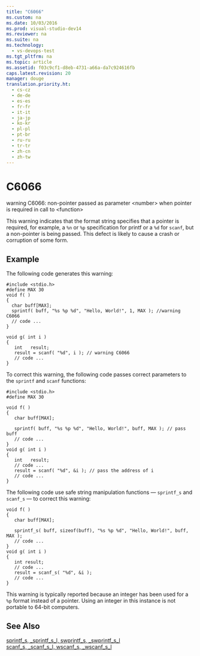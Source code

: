 ```yaml
---
title: "C6066"
ms.custom: na
ms.date: 10/03/2016
ms.prod: visual-studio-dev14
ms.reviewer: na
ms.suite: na
ms.technology: 
  - vs-devops-test
ms.tgt_pltfrm: na
ms.topic: article
ms.assetid: f03c9cf1-d8eb-4731-a66a-da7c924616fb
caps.latest.revision: 20
manager: douge
translation.priority.ht: 
  - cs-cz
  - de-de
  - es-es
  - fr-fr
  - it-it
  - ja-jp
  - ko-kr
  - pl-pl
  - pt-br
  - ru-ru
  - tr-tr
  - zh-cn
  - zh-tw
---
```

# C6066
warning C6066: non-pointer passed as parameter <number\> when pointer is required in call to <function\>  
  
 This warning indicates that the format string specifies that a pointer is required, for example, a `%n` or `%p` specification for printf or a `%d` for `scanf`, but a non-pointer is being passed. This defect is likely to cause a crash or corruption of some form.  
  
## Example  
 The following code generates this warning:  
  
```  
#include <stdio.h>  
#define MAX 30  
void f( )  
{  
  char buff[MAX];  
  sprintf( buff, "%s %p %d", "Hello, World!", 1, MAX ); //warning C6066  
  // code ...  
}  
  
void g( int i )  
{  
   int   result;  
   result = scanf( "%d", i ); // warning C6066  
   // code ...  
}  
```  
  
 To correct this warning, the following code passes correct parameters to the `sprintf` and `scanf` functions:  
  
```  
#include <stdio.h>  
#define MAX 30  
  
void f( )  
{  
   char buff[MAX];  
  
   sprintf( buff, "%s %p %d", "Hello, World!", buff, MAX ); // pass buff  
   // code ...   
}  
void g( int i )  
{  
   int   result;  
   // code ...  
   result = scanf( "%d", &i ); // pass the address of i  
   // code ...  
}  
```  
  
 The following code use safe string manipulation functions — `sprintf_s` and `scanf_s` — to correct this warning:  
  
```  
void f( )  
{  
   char buff[MAX];  
  
   sprintf_s( buff, sizeof(buff), "%s %p %d", "Hello, World!", buff, MAX );   
   // code ...   
}  
void g( int i )  
{  
   int result;  
   // code ...  
   result = scanf_s( "%d", &i );   
   // code ...  
}  
```  
  
 This warning is typically reported because an integer has been used for a `%p` format instead of a pointer. Using an integer in this instance is not portable to 64-bit computers.  
  
## See Also  
 [sprintf_s, _sprintf_s_l, swprintf_s, _swprintf_s_l](../Topic/sprintf_s,%20_sprintf_s_l,%20swprintf_s,%20_swprintf_s_l.md)   
 [scanf_s, _scanf_s_l, wscanf_s, _wscanf_s_l](../Topic/scanf_s,%20_scanf_s_l,%20wscanf_s,%20_wscanf_s_l.md)